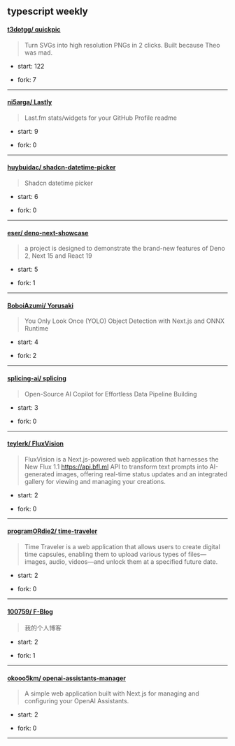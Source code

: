 ## typescript weekly

#### [t3dotgg/ quickpic](https://github.com/t3dotgg/quickpic)
>  Turn SVGs into high resolution PNGs in 2 clicks. Built because Theo was mad.
+ start: 122
+ fork: 7
---
#### [ni5arga/ Lastly](https://github.com/ni5arga/Lastly)
>  Last.fm stats/widgets for your GitHub Profile readme
+ start: 9
+ fork: 0
---
#### [huybuidac/ shadcn-datetime-picker](https://github.com/huybuidac/shadcn-datetime-picker)
>  Shadcn datetime picker
+ start: 6
+ fork: 0
---
#### [eser/ deno-next-showcase](https://github.com/eser/deno-next-showcase)
>  a project is designed to demonstrate the brand-new features of Deno 2, Next 15 and React 19
+ start: 5
+ fork: 1
---
#### [BoboiAzumi/ Yorusaki](https://github.com/BoboiAzumi/Yorusaki)
>  You Only Look Once (YOLO) Object Detection with Next.js and ONNX Runtime
+ start: 4
+ fork: 2
---
#### [splicing-ai/ splicing](https://github.com/splicing-ai/splicing)
>  Open-Source AI Copilot for Effortless Data Pipeline Building
+ start: 3
+ fork: 0
---
#### [teylerk/ FluxVision](https://github.com/teylerk/FluxVision)
>  FluxVision is a Next.js-powered web application that harnesses the New Flux 1.1 https://api.bfl.ml API to transform text prompts into AI-generated images, offering real-time status updates and an integrated gallery for viewing and managing your creations.
+ start: 2
+ fork: 0
---
#### [programORdie2/ time-traveler](https://github.com/programORdie2/time-traveler)
>  Time Traveler is a web application that allows users to create digital time capsules, enabling them to upload various types of files—images, audio, videos—and unlock them at a specified future date.
+ start: 2
+ fork: 0
---
#### [100759/ F-Blog](https://github.com/100759/F-Blog)
>  我的个人博客
+ start: 2
+ fork: 1
---
#### [okooo5km/ openai-assistants-manager](https://github.com/okooo5km/openai-assistants-manager)
>  A simple web application built with Next.js for managing and configuring your OpenAI Assistants. 
+ start: 2
+ fork: 0
---
